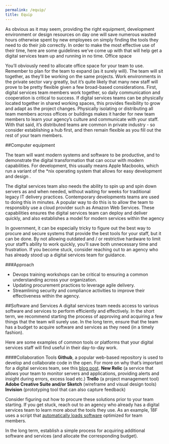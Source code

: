 ```yaml
---
permalink: /equip/
title: Equip
---
```


As obvious as it may seem, providing the right equipment, development environment or design resources on day one will save numerous wasted hours otherwise spent by new employees on simply finding the tools they need to do their job correctly. In order to make the most effective use of their time, here are some guidelines we’ve come up with that will help get a digital services team up and running in no time.
Office space

You’ll obviously need to allocate office space for your team to use. Remember to plan for the team to expand (as it surely will). The team will sit together, as they’ll be working on the same projects.  Work environments in the private sector vary greatly, but it’s quite likely that many new staff will prove to be pretty flexible given a few broad-based considerations. First, digital services team members work together, so daily communication and cooperation is critical to success. If digital services teams can be physically located together in shared working spaces, this provides flexibility to grow and adapt as the project changes. Physically isolating or distributing all team members across offices or buildings makes it harder for new team members to learn your agency’s culture and communicate with your staff. With that said, it’s distributed teams are common in private industry - so consider establishing a hub first, and then remain flexible as you fill out the rest of your team members.

##Computer equipment

The team will want modern systems and software to be productive, and to demonstrate the digital transformation that can occur with modern capabilities. For development, this usually means Apple Macbooks, which run a variant of the *nix operating system that allows for easy development and design . 

The digital services team also needs the ability to spin up and spin down servers as and when needed, without waiting for weeks for traditional legacy IT delivery practices. Contemporary developments teams are used to doing this in minutes. A popular way to do this is to allow the team to responsibly use a cloud provider such as Amazon Web Services. These capabilities ensures the digital services team can deploy and deliver quickly, and also establishes a model for modern services within the agency 

In government, it can be especially tricky to figure out the best way to procure and secure systems that provide the best tools for your staff, but it can be done. By not allowing outdated and / or restrictive hardware to limit your staff’s ability to work quickly, you’ll save both unnecessary time and frustration. If you become stuck, consider reaching out to an agency who has already stood up a digital services team for guidance.

###Approach
* Devops training workshops can be critical to ensuring a common understanding across your organization. 
* Updating procurement practices to leverage agile delivery.
* Streamlining security and compliance activities to improve their effectiveness within the agency.

##Software and Services
A digital services team needs access to various software and services to perform efficiently and effectively. In the short term, we recommend starting the process of approving and acquiring a few things that the team will surely use. In the long term, ensure that the team has a budget to acquire software and services as they need (in a timely fashion). 

Here are some examples of common tools or platforms that your digital services staff will find useful in their day-to-day work.

####Collaboration Tools
**Github**, a popular web-based repository is used to develop and collaborate code in the open. For more on why that’s important for a digital services team, see this [blog post](https://18f.gsa.gov/2015/03/03/how-to-use-github-and-the-terminal-a-guide/).
**New Relic** (a service that allows your team to monitor servers and applications, providing alerts and insight during errors, excess load etc.) 
**Trello** (a project management tool)
**Adobe Creative Suite and/or Sketch** (wireframe and visual design tools)
**Invision** (prototyping tool that can also capture feedback)

Consider figuring out how to procure these solutions prior to your team starting.   If you get stuck, reach out to an agency who already has a digital services team to learn more about the tools they use.   As an example, 18F uses a script that [automatically loads software](https://github.com/18F/laptop) optimized for team members.

In the long term, establish a simple process for acquiring additional software and services (and allocate the corresponding budget). 

